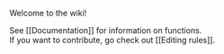 Welcome to the wiki!

See [[Documentation]] for information on functions.  
If you want to contribute, go check out [[Editing rules]].